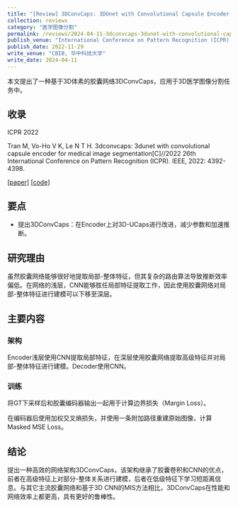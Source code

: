```yaml
---
title: "[Review] 3DConvCaps: 3DUnet with Convolutional Capsule Encoder for Medical Image Segmentation"
collection: reviews
category: "医学图像分割"
permalink: /reviews/2024-04-11-3dconvcaps-3dunet-with-convolutional-capsule-encoder-for-medical-image-segmentation
publish_venue: "International Conference on Pattern Recognition (ICPR), Montreal, Quebec, Canada"
publish_date: 2022-11-29
write_venue: "CBIB, 华中科技大学"
write_date: 2024-04-11
---
```


本文提出了一种基于3D体素的胶囊网络3DConvCaps，应用于3D医学图像分割任务中。

## 收录

ICPR 2022

Tran M, Vo-Ho V K, Le N T H. 3dconvcaps: 3dunet with convolutional capsule encoder for medical image segmentation[C]//2022 26th International Conference on Pattern Recognition (ICPR). IEEE, 2022: 4392-4398.

[[paper]](https://doi.org/10.1109/ICPR56361.2022.9956588) [[code]](https://github.com/UARK-AICV/3DConvCaps)

## 要点

- 提出3DConvCaps：在Encoder上对3D-UCaps进行改进，减少参数和加速推断。

## 研究理由

虽然胶囊网络能够很好地提取局部-整体特征，但其复杂的路由算法导致推断效率偏低。在网络的浅层，CNN能够胜任局部特征提取工作，因此使用胶囊网络对局部-整体特征进行建模可以下移至深层。

## 主要内容

### 架构

Encoder浅层使用CNN提取局部特征，在深层使用胶囊网络提取高级特征并对局部-整体特征进行建模。Decoder使用CNN。

### 训练

将GT下采样后和胶囊编码器输出一起用于计算边界损失（Margin Loss）。

在编码器后使用加权交叉熵损失，并使用一条附加路径重建原始图像，计算Masked MSE Loss。

## 结论

提出一种高效的网络架构3DConvCaps，该架构继承了胶囊卷积和CNN的优点，前者在高级特征上对部分-整体关系进行建模，后者在低级特征下学习短距离信息。与其它主流胶囊网络和基于3D CNN的MIS方法相比，3DConvCaps在性能和网络效率上都更高，具有更好的鲁棒性。
